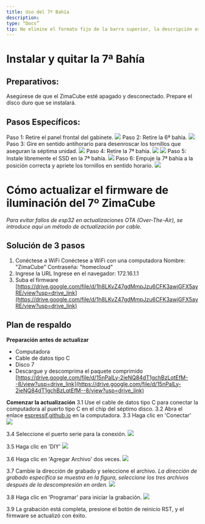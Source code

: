 ```yaml
---
title: Uso del 7º Bahía 
description:
type: “Docs”
tip: No elimine el formato fijo de la barra superior, la descripción es la descripción del artículo, si no se completa, se tomará el primer párrafo como contenido de referencia.
---
```

# Instalar y quitar la 7ª Bahía
## Preparativos:
Asegúrese de que el ZimaCube esté apagado y desconectado.
Prepare el disco duro que se instalará.
## Pasos Específicos:
Paso 1: Retire el panel frontal del gabinete.
![](https://manage.icewhale.io/api/static/docs/1722418820491_image.png)
Paso 2: Retire la 6ª bahía.
![](https://manage.icewhale.io/api/static/docs/1722418858886_image.png)
Paso 3: Gire en sentido antihorario para desenroscar los tornillos que aseguran la séptima unidad.
![](https://manage.icewhale.io/api/static/docs/1722418913222_image.png)
Paso 4: Retire la 7ª bahía.
![](https://manage.icewhale.io/api/static/docs/1722418964759_image.png)
![](https://manage.icewhale.io/api/static/docs/1722418974044_image.png)
Paso 5: Instale libremente el SSD en la 7ª bahía.
![](https://manage.icewhale.io/api/static/docs/1722419028169_image.png)
Paso 6: Empuje la 7ª bahía a la posición correcta y apriete los tornillos en sentido horario.
![](https://manage.icewhale.io/api/static/docs/1722419069919_image.png)

# Cómo actualizar el firmware de iluminación del 7º ZimaCube
*Para evitar fallos de esp32 en actualizaciones OTA (Over-The-Air), se introduce aquí un método de actualización por cable.*
## Solución de 3 pasos
1. Conéctese a WiFi
Conéctese a WiFi con una computadora
Nombre: "ZimaCube"
Contraseña: "homecloud"
2. Ingrese la URL
Ingrese en el navegador: 172.16.1.1
3. Suba el firmware
[https://drive.google.com/file/d/1h8LKvZ47gdMmpJzu6CFK3awjGFX5ayRE/view?usp=drive_link](https://drive.google.com/file/d/1h8LKvZ47gdMmpJzu6CFK3awjGFX5ayRE/view?usp=drive_link)

## Plan de respaldo

**Preparación antes de actualizar**
- Computadora
- Cable de datos tipo C
- Disco 7
- Descargue y descomprima el paquete comprimido
[https://drive.google.com/file/d/15nPalLy-2ieNQ84dT1gchBzLqtEfM--8/view?usp=drive_link](https://drive.google.com/file/d/15nPalLy-2ieNQ84dT1gchBzLqtEfM--8/view?usp=drive_link)

**Comenzar la actualización**
3.1 Use el cable de datos tipo C para conectar la computadora al puerto tipo C en el chip del séptimo disco.
3.2 Abra el enlace [espressif.github.io](espressif.github.io) en la computadora.
3.3 Haga clic en 'Conectar'
![](https://manage.icewhale.io/api/static/docs/1730360675989_image.png)

3.4 Seleccione el puerto serie para la conexión.
![](https://manage.icewhale.io/api/static/docs/1730360689217_image.png)

3.5 Haga clic en 'DIY'
![](https://manage.icewhale.io/api/static/docs/1730360715808_image.png)

3.6 Haga clic en 'Agregar Archivo' dos veces.
![](https://manage.icewhale.io/api/static/docs/1730360989529_image.png)

3.7 Cambie la dirección de grabado y seleccione el archivo.
*La dirección de grabado específica se muestra en la figura, seleccione los tres archivos después de la descompresión en orden.*
![](https://manage.icewhale.io/api/static/docs/1730360997291_image.png)

3.8 Haga clic en 'Programar' para iniciar la grabación.
![](https://manage.icewhale.io/api/static/docs/1730361017895_image.png)

3.9 La grabación está completa, presione el botón de reinicio RST, y el firmware se actualizó con éxito.